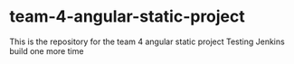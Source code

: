 # team-4-angular-static-project
This is the repository for the team 4 angular static project
Testing Jenkins build one more time
